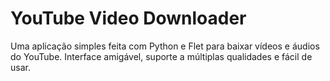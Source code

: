 # YouTube Video Downloader
Uma aplicação simples feita com Python e Flet para baixar vídeos e áudios do YouTube. Interface amigável, suporte a múltiplas qualidades e fácil de usar.
